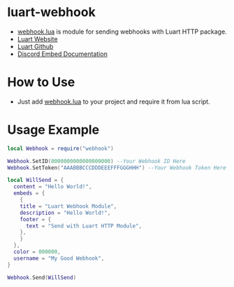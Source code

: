 # luart-webhook
- [webhook.lua](https://github.com/zeykatecool/luart-webhook/blob/main/webhook.lua) is module for sending webhooks with Luart HTTP package.
- [Luart Website](https://luart.org/)
- [Luart Github](https://github.com/samyeyo/LuaRT)
- [Discord Embed Documentation](https://discord.com/developers/docs/resources/webhook)

# How to Use
- Just add [webhook.lua](https://github.com/zeykatecool/luart-webhook/blob/main/webhook.lua) to your project and require it from lua script.

# Usage Example
```lua
local Webhook = require("webhook")

Webhook.SetID(0000000000000000000) --Your Webhook ID Here
Webhook.SetToken("AAABBBCCCDDDEEEFFFGGGHHH") --Your Webhook Token Here

local WillSend = {
  content = "Hello World!",
  embeds = {
    {
    title = "Luart Webhook Module",
    description = "Hello World!",
    footer = {
      text = "Send with Luart HTTP Module",
    },
    }
  },
  color = 000000,
  username = "My Good Webhook",
}

Webhook.Send(WillSend)
```

